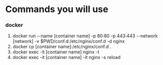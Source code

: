 # Commands you will use

### docker
1. docker run --name [container name] -p 80:80 -p 443:443 --network [network] -v $PWD/conf.d:/etc/nginx/conf.d -d nginx
2. docker cp [container name]:/etc/nginx/conf.d .
3. docker exec -it [container name] nginx -t 
4. docker exec -it [container name] -it nginx -s reload

